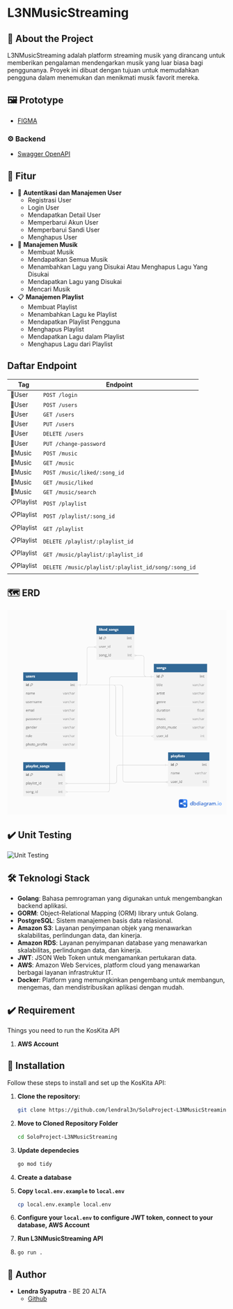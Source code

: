# L3NMusicStreaming

## 📑 About the Project
L3NMusicStreaming adalah platform streaming musik yang dirancang untuk memberikan pengalaman mendengarkan musik yang luar biasa bagi penggunanya. Proyek ini dibuat dengan tujuan untuk memudahkan pengguna dalam menemukan dan menikmati musik favorit mereka.

## 🖼 Prototype
- [FIGMA](https://www.figma.com/file/OXANzvyeSg6enWdllMqRUo/Musike---Music-Streaming-Mobile-App-(Community)?type=design&node-id=0-1&mode=design&t=u5uuwSd2GTs0KXHJ-0)
### ⚙ Backend
- [Swagger OpenAPI](https://app.swaggerhub.com/apis-docs/L3NONEONE_1/l3nmusicstreaming/1.0.0#/)

## 🔮 Fitur

- 👤 **Autentikasi dan Manajemen User**
    - Registrasi User
    - Login User
    - Mendapatkan Detail User
    - Memperbarui Akun User
    - Memperbarui Sandi User
    - Menghapus User
- 🎵 **Manajemen Musik**
    - Membuat Musik
    - Mendapatkan Semua Musik
    - Menambahkan Lagu yang Disukai Atau Menghapus Lagu Yang Disukai
    - Mendapatkan Lagu yang Disukai
    - Mencari Musik
- 📋 **Manajemen Playlist**
    - Membuat Playlist
    - Menambahkan Lagu ke Playlist
    - Mendapatkan Playlist Pengguna
    - Menghapus Playlist
    - Mendapatkan Lagu dalam Playlist
    - Menghapus Lagu dari Playlist

## Daftar Endpoint

| Tag | Endpoint |
| --- | --- |
|👤User | `POST /login` |
|👤User | `POST /users` |
|👤User | `GET /users` |
|👤User | `PUT /users` |
|👤User | `DELETE /users` |
|👤User | `PUT /change-password` |
|🎵Music | `POST /music` |
|🎵Music | `GET /music` |
|🎵Music | `POST /music/liked/:song_id` |
|🎵Music | `GET /music/liked` |
|🎵Music | `GET /music/search` |
|📋Playlist | `POST /playlist` |
|📋Playlist | `POST /playlist/:song_id` |
|📋Playlist | `GET /playlist` |
|📋Playlist | `DELETE /playlist/:playlist_id` |
|📋Playlist | `GET /music/playlist/:playlist_id` |
|📋Playlist | `DELETE /music/playlist/:playlist_id/song/:song_id` |

## 🗺️ ERD
![ERD](docs/erd.png)

## ✔️ Unit Testing
![Unit Testing](docs/testing.png)
## 🛠️ Teknologi Stack

- **Golang**: Bahasa pemrograman yang digunakan untuk mengembangkan backend aplikasi.
- **GORM**: Object-Relational Mapping (ORM) library untuk Golang.
- **PostgreSQL**: Sistem manajemen basis data relasional.
- **Amazon S3**: Layanan penyimpanan objek yang menawarkan skalabilitas, perlindungan data, dan kinerja.
- **Amazon RDS**: Layanan penyimpanan database yang menawarkan skalabilitas, perlindungan data, dan kinerja.
- **JWT**: JSON Web Token untuk mengamankan pertukaran data.
- **AWS**: Amazon Web Services, platform cloud yang menawarkan berbagai layanan infrastruktur IT.
- **Docker**: Platform yang memungkinkan pengembang untuk membangun, mengemas, dan mendistribusikan aplikasi dengan mudah.


## ✔️ Requirement
Things you need to run the KosKita API
1. **AWS Account**

## 🧰 Installation
Follow these steps to install and set up the KosKita API:
1. **Clone the repository:**

   ```bash
   git clone https://github.com/lendral3n/SoloProject-L3NMusicStreaming.git
   
2. **Move to Cloned Repository Folder**

    ```bash
    cd SoloProject-L3NMusicStreaming
    
3. **Update dependecies**
    
    ```bash
    go mod tidy

4. **Create a database** 

5. **Copy `local.env.example` to `local.env`**

    ```bash
    cp local.env.example local.env
    
6. **Configure your `local.env` to configure JWT token, connect to your database, AWS Account**
7. **Run L3NMusicStreaming API** 
8. 
    ```bash
    go run .

## 🤖 Author

- **Lendra Syaputra** - BE 20 ALTA
  - [Github](https://github.com/lendral3n)